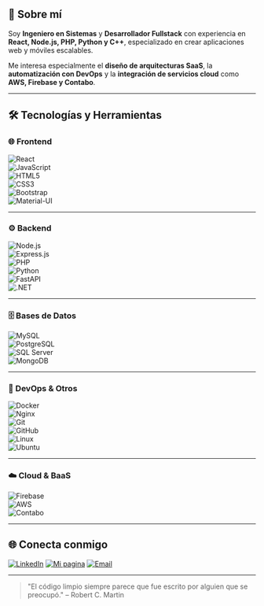 ## 👋 Sobre mí  

Soy **Ingeniero en Sistemas** y **Desarrollador Fullstack** con experiencia en **React, Node.js, PHP, Python y C++**, especializado en crear aplicaciones web y móviles escalables.  

Me interesa especialmente el **diseño de arquitecturas SaaS**, la **automatización con DevOps** y la **integración de servicios cloud** como **AWS, Firebase y Contabo**.  



---

## 🛠️ Tecnologías y Herramientas

### 🌐 Frontend  
![React](https://img.shields.io/badge/-React-61DAFB?logo=react&logoColor=000)  
![JavaScript](https://img.shields.io/badge/-JavaScript-F7DF1E?logo=javascript&logoColor=000)   
![HTML5](https://img.shields.io/badge/-HTML5-E34F26?logo=html5&logoColor=fff)  
![CSS3](https://img.shields.io/badge/-CSS3-1572B6?logo=css3&logoColor=fff)  
![Bootstrap](https://img.shields.io/badge/-Bootstrap-7952B3?logo=bootstrap&logoColor=fff)  
![Material-UI](https://img.shields.io/badge/-MUI-007FFF?logo=mui&logoColor=fff)  

---

### ⚙️ Backend  
![Node.js](https://img.shields.io/badge/-Node.js-339933?logo=node.js&logoColor=fff)  
![Express.js](https://img.shields.io/badge/-Express.js-000000?logo=express&logoColor=white)  
![PHP](https://img.shields.io/badge/-PHP-777BB4?logo=php&logoColor=fff)  
![Python](https://img.shields.io/badge/-Python-3776AB?logo=python&logoColor=fff)  
![FastAPI](https://img.shields.io/badge/-FastAPI-009688?logo=fastapi&logoColor=fff)  
![.NET](https://img.shields.io/badge/-.NET-512BD4?logo=dotnet&logoColor=fff)  

---

### 🗄️ Bases de Datos  
![MySQL](https://img.shields.io/badge/-MySQL-4479A1?logo=mysql&logoColor=fff)  
![PostgreSQL](https://img.shields.io/badge/-PostgreSQL-4169E1?logo=postgresql&logoColor=fff)  
![SQL Server](https://img.shields.io/badge/-SQL%20Server-CC2927?logo=microsoftsqlserver&logoColor=fff)  
![MongoDB](https://img.shields.io/badge/-MongoDB-47A248?logo=mongodb&logoColor=fff)   

---

### 🚀 DevOps & Otros  
![Docker](https://img.shields.io/badge/-Docker-2496ED?logo=docker&logoColor=fff)  
![Nginx](https://img.shields.io/badge/-Nginx-009639?logo=nginx&logoColor=fff)  
![Git](https://img.shields.io/badge/-Git-F05032?logo=git&logoColor=fff)  
![GitHub](https://img.shields.io/badge/-GitHub-181717?logo=github&logoColor=fff)  
![Linux](https://img.shields.io/badge/-Linux-FCC624?logo=linux&logoColor=000)  
![Ubuntu](https://img.shields.io/badge/-Ubuntu-E95420?logo=ubuntu&logoColor=fff)  

---

### ☁️ Cloud & BaaS  
![Firebase](https://img.shields.io/badge/-Firebase-FFCA28?logo=firebase&logoColor=000)  
![AWS](https://img.shields.io/badge/-AWS-232F3E?logo=amazon-aws&logoColor=fff)  
![Contabo](https://img.shields.io/badge/-Contabo-1E90FF?logo=icloud&logoColor=fff)
 

---

## 🌐 Conecta conmigo
[![LinkedIn](https://img.shields.io/badge/-LinkedIn-0A66C2?logo=linkedin&logoColor=white)](https://www.linkedin.com/in/guillermo-bonilla-montoya-a43468158?utm_source=share&utm_campaign=share_via&utm_content=profile&utm_medium=ios_app)
[![Mi pagina](https://img.shields.io/badge/-Portfolio-FF5722?logo=vercel&logoColor=white)](https://pgtechnologyhn.com)
[![Email](https://img.shields.io/badge/-Email-D14836?logo=gmail&logoColor=white)](mailto:guillermobonilla430@gmail.com)


---
> "El código limpio siempre parece que fue escrito por alguien que se preocupó." – Robert C. Martin


